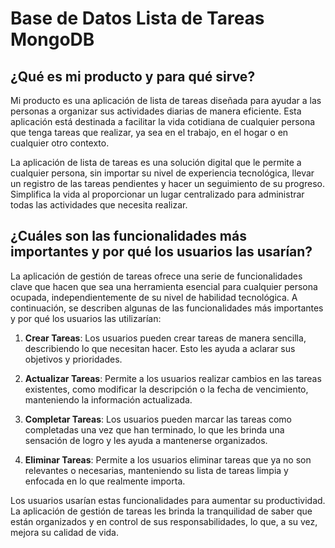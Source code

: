 # Base de Datos Lista de Tareas MongoDB

## ¿Qué es mi producto y para qué sirve?
Mi producto es una aplicación de lista de tareas diseñada para ayudar a las personas a organizar sus actividades diarias de manera eficiente. Esta aplicación está destinada a facilitar la vida cotidiana de cualquier persona que tenga tareas que realizar, ya sea en el trabajo, en el hogar o en cualquier otro contexto.

La aplicación de lista de tareas es una solución digital que le permite a cualquier persona, sin importar su nivel de experiencia tecnológica, llevar un registro de las tareas pendientes y hacer un seguimiento de su progreso. Simplifica la vida al proporcionar un lugar centralizado para administrar todas las actividades que necesita realizar.

## ¿Cuáles son las funcionalidades más importantes y por qué los usuarios las usarían?
La aplicación de gestión de tareas ofrece una serie de funcionalidades clave que hacen que sea una herramienta esencial para cualquier persona ocupada, independientemente de su nivel de habilidad tecnológica. A continuación, se describen algunas de las funcionalidades más importantes y por qué los usuarios las utilizarían:

1. **Crear Tareas**: Los usuarios pueden crear tareas de manera sencilla, describiendo lo que necesitan hacer. Esto les ayuda a aclarar sus objetivos y prioridades.

2. **Actualizar Tareas**: Permite a los usuarios realizar cambios en las tareas existentes, como modificar la descripción o la fecha de vencimiento, manteniendo la información actualizada.

3. **Completar Tareas**: Los usuarios pueden marcar las tareas como completadas una vez que han terminado, lo que les brinda una sensación de logro y les ayuda a mantenerse organizados.

4. **Eliminar Tareas**: Permite a los usuarios eliminar tareas que ya no son relevantes o necesarias, manteniendo su lista de tareas limpia y enfocada en lo que realmente importa.

Los usuarios usarían estas funcionalidades para aumentar su productividad. La aplicación de gestión de tareas les brinda la tranquilidad de saber que están organizados y en control de sus responsabilidades, lo que, a su vez, mejora su calidad de vida.
